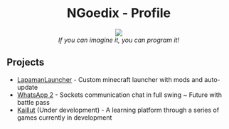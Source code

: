 <h1 align="center">NGoedix - Profile</h1>

<div align="center">
  <a href="https://twitter.com/NGoedix" ><img src="https://img.shields.io/twitter/follow/NGoedix.svg?style=social" /> </a>
  <br />
  <i>If you can imagine it, you can program it!</i>
</div>

## Projects
* [LapamanLauncher](https://github.com/NGoedix/LapamanLauncherMC) - Custom minecraft launcher with mods and auto-update
* [WhatsApp 2](https://github.com/NGoedix/Whatsapp2) - Sockets communication chat in full swing ~ Future with battle pass
* [Kaillut](https://github.com/NGoedix/Kaillut) (Under development) - A learning platform through a series of games currently in development
